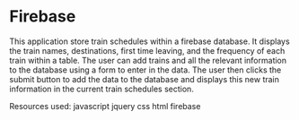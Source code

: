 # Firebase
This application store train schedules within a firebase database.  It displays the train names, destinations, first time leaving,
and the frequency of each train within a table.  The user can add trains and all the relevant information to the database using 
a form to enter in the data.  The user then clicks the submit button to add the data to the database and displays this new train information in the current train schedules section.

Resources used:
javascript
jquery
css
html
firebase